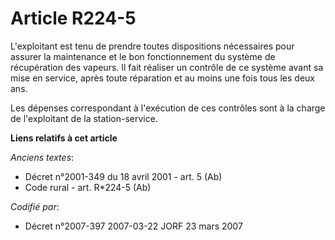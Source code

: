 # Article R224-5

L'exploitant est tenu de prendre toutes dispositions nécessaires pour assurer la maintenance et le bon fonctionnement du
système de récupération des vapeurs. Il fait réaliser un contrôle de ce système avant sa mise en service, après toute
réparation et au moins une fois tous les deux ans.

Les dépenses correspondant à l'exécution de ces contrôles sont à la charge de l'exploitant de la station-service.

**Liens relatifs à cet article**

_Anciens textes_:

  - Décret n°2001-349 du 18 avril 2001 - art. 5 (Ab)
  - Code rural - art. R*224-5 (Ab)

_Codifié par_:

  - Décret n°2007-397 2007-03-22 JORF 23 mars 2007
